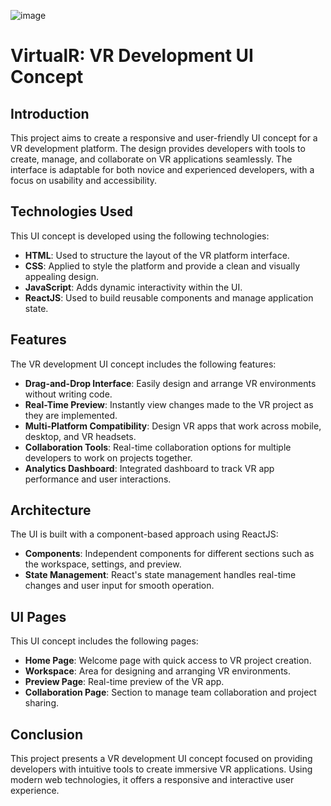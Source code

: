 ![image](https://github.com/user-attachments/assets/ca27d484-a16a-46f1-8b04-a4e71281f645)


# VirtualR: VR Development UI Concept

## Introduction
This project aims to create a responsive and user-friendly UI concept for a VR development platform. The design provides developers with tools to create, manage, and collaborate on VR applications seamlessly. The interface is adaptable for both novice and experienced developers, with a focus on usability and accessibility.

## Technologies Used
This UI concept is developed using the following technologies:

- **HTML**: Used to structure the layout of the VR platform interface.
- **CSS**: Applied to style the platform and provide a clean and visually appealing design.
- **JavaScript**: Adds dynamic interactivity within the UI.
- **ReactJS**: Used to build reusable components and manage application state.

## Features
The VR development UI concept includes the following features:

- **Drag-and-Drop Interface**: Easily design and arrange VR environments without writing code.
- **Real-Time Preview**: Instantly view changes made to the VR project as they are implemented.
- **Multi-Platform Compatibility**: Design VR apps that work across mobile, desktop, and VR headsets.
- **Collaboration Tools**: Real-time collaboration options for multiple developers to work on projects together.
- **Analytics Dashboard**: Integrated dashboard to track VR app performance and user interactions.

## Architecture
The UI is built with a component-based approach using ReactJS:

- **Components**: Independent components for different sections such as the workspace, settings, and preview.
- **State Management**: React's state management handles real-time changes and user input for smooth operation.

## UI Pages
This UI concept includes the following pages:

- **Home Page**: Welcome page with quick access to VR project creation.
- **Workspace**: Area for designing and arranging VR environments.
- **Preview Page**: Real-time preview of the VR app.
- **Collaboration Page**: Section to manage team collaboration and project sharing.

## Conclusion
This project presents a VR development UI concept focused on providing developers with intuitive tools to create immersive VR applications. Using modern web technologies, it offers a responsive and interactive user experience.
